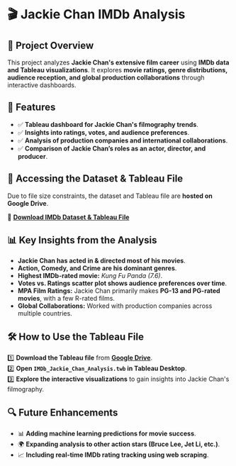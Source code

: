 # 🎬 Jackie Chan IMDb Analysis  

## 📌 Project Overview  
This project analyzes **Jackie Chan's extensive film career** using **IMDb data and Tableau visualizations**. It explores **movie ratings, genre distributions, audience reception, and global production collaborations** through interactive dashboards.  

## 🚀 Features  
- ✅ **Tableau dashboard for Jackie Chan's filmography trends**.  
- ✅ **Insights into ratings, votes, and audience preferences**.  
- ✅ **Analysis of production companies and international collaborations**.  
- ✅ **Comparison of Jackie Chan’s roles as an actor, director, and producer**.  

## 💾 Accessing the Dataset & Tableau File  
Due to file size constraints, the dataset and Tableau file are **hosted on Google Drive**.  

🔗 **[Download IMDb Dataset & Tableau File](https://drive.google.com/drive/folders/1bh578oLJzrnvJaTLszicjd3zKM93w8wE?usp=sharing)**  

## 📊 Key Insights from the Analysis  
- **Jackie Chan has acted in & directed most of his movies**.  
- **Action, Comedy, and Crime are his dominant genres**.  
- **Highest IMDb-rated movie:** *Kung Fu Panda (7.6)*.  
- **Votes vs. Ratings scatter plot shows audience preferences over time**.  
- **MPA Film Ratings:** Jackie Chan primarily makes **PG-13 and PG-rated movies**, with a few R-rated films.  
- **Global Collaborations:** Worked with production companies across multiple countries.  

## 🛠️ How to Use the Tableau File  
1️⃣ **Download the Tableau file** from **[Google Drive](https://drive.google.com/drive/folders/1bh578oLJzrnvJaTLszicjd3zKM93w8wE?usp=sharing)**.  
2️⃣ **Open `IMDb_Jackie_Chan_Analysis.twb` in Tableau Desktop**.  
3️⃣ **Explore the interactive visualizations** to gain insights into Jackie Chan's filmography.  

## 🔍 Future Enhancements  
- 📊 **Adding machine learning predictions for movie success**.  
- 🌍 **Expanding analysis to other action stars (Bruce Lee, Jet Li, etc.)**.  
- 📈 **Including real-time IMDb rating tracking using web scraping**.  
